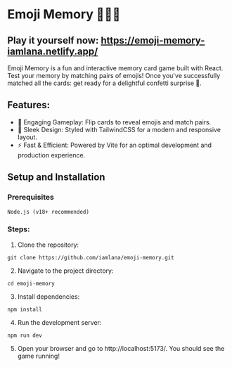 # Emoji Memory 🧠🤯✨

## Play it yourself now: https://emoji-memory-iamlana.netlify.app/

Emoji Memory is a fun and interactive memory card game built with React. Test your memory by matching pairs of emojis! Once you've successfully matched all the cards: get ready for a delightful confetti surprise 🎉.

## Features:

- 🎴 Engaging Gameplay: Flip cards to reveal emojis and match pairs.
- 🌈 Sleek Design: Styled with TailwindCSS for a modern and responsive layout.
- ⚡ Fast & Efficient: Powered by Vite for an optimal development and production experience.

## Setup and Installation
### Prerequisites

    Node.js (v18+ recommended)

### Steps:

1. Clone the repository:

```
git clone https://github.com/iamlana/emoji-memory.git
```

2. Navigate to the project directory:

```
cd emoji-memory
```

3. Install dependencies:

```
npm install
```

4. Run the development server:

```
npm run dev
```

5. Open your browser and go to http://localhost:5173/. You should see the game running!